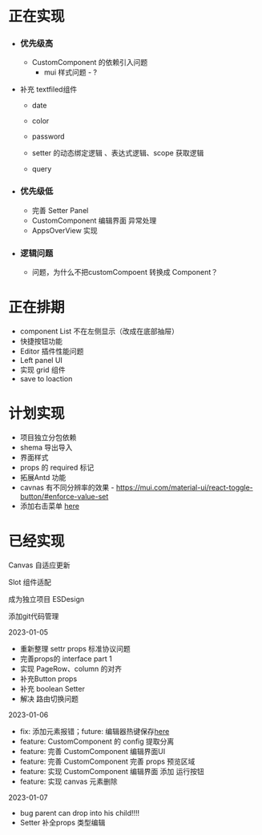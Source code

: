 # 正在实现
 - ### 优先级高

    - CustomComponent 的依赖引入问题
      - mui 样式问题 - ?

  - 补充 textfiled组件
      - date
      - color
      - password


    - setter 的动态绑定逻辑 、表达式逻辑、scope 获取逻辑
    - query 

    

 - ### 优先级低
   

   - 完善 Setter Panel 
   - CustomComponent 编辑界面 异常处理
   - AppsOverView 实现
    

    
 - ### 逻辑问题


     - 问题，为什么不把customCompoent 转换成 Component？


# 正在排期

  - component List 不在左侧显示（改成在底部抽屉） 
  - 快捷按钮功能
  - Editor 插件性能问题
  - Left panel UI
  - 实现 grid 组件 
  - save to loaction




# 计划实现

  - 项目独立分包依赖 
  - shema 导出导入
  - 界面样式
  - props 的 required 标记
  - 拓展Antd 功能
  - cavnas 有不同分辨率的效果 - https://mui.com/material-ui/react-toggle-button/#enforce-value-set
  - 添加右击菜单 [here](https://mui.com/material-ui/react-menu/#context-menu)




# 已经实现


Canvas 自适应更新 

Slot 组件适配 

成为独立项目 ESDesign

添加git代码管理

 2023-01-05
 - 重新整理 settr props 标准协议问题
 - 完善props的 interface part 1
 - 实现 PageRow、column 的对齐 
 - 补充Button props
 - 补充 boolean Setter
 - 解决 路由切换问题   

 2023-01-06
 - fix:  添加元素报错；future: 编辑器热键保存[here](https://microsoft.github.io/monaco-editor/playground.html#interacting-with-the-editor-listening-to-key-events)
 - feature: CustomComponent 的 config 提取分离
 - feature: 完善 CustomComponent 编辑界面UI
 - feature: 完善 CustomComponent 完善 props 预览区域
 - feature: 实现 CustomComponent 编辑界面 添加 运行按钮
 - feature: 实现 canvas 元素删除

2023-01-07
  - bug parent can drop into his child!!!!
  - Setter 补全props 类型编辑